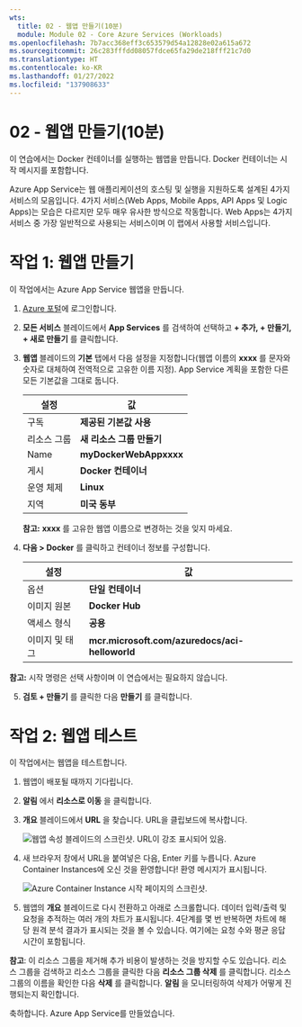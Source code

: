 ```yaml
---
wts:
  title: 02 - 웹앱 만들기(10분)
  module: Module 02 - Core Azure Services (Workloads)
ms.openlocfilehash: 7b7acc368eff3c653579d54a12828e02a615a672
ms.sourcegitcommit: 26c283fffdd08057fdce65fa29de218fff21c7d0
ms.translationtype: HT
ms.contentlocale: ko-KR
ms.lasthandoff: 01/27/2022
ms.locfileid: "137908633"
---
```

# <a name="02---create-a-web-app-10-min"></a>02 - 웹앱 만들기(10분)

이 연습에서는 Docker 컨테이너를 실행하는 웹앱을 만듭니다. Docker 컨테이너는 시작 메시지를 포함합니다. 

Azure App Service는 웹 애플리케이션의 호스팅 및 실행을 지원하도록 설계된 4가지 서비스의 모음입니다. 4가지 서비스(Web Apps, Mobile Apps, API Apps 및 Logic Apps)는 모습은 다르지만 모두 매우 유사한 방식으로 작동합니다. Web Apps는 4가지 서비스 중 가장 일반적으로 사용되는 서비스이며 이 랩에서 사용할 서비스입니다.

# <a name="task-1-create-a-web-app"></a>작업 1: 웹앱 만들기 

이 작업에서는 Azure App Service 웹앱을 만듭니다. 

1. [Azure 포털](http://portal.azure.com/)에 로그인합니다. 

2. **모든 서비스** 블레이드에서 **App Services** 를 검색하여 선택하고 **+ 추가, + 만들기, + 새로 만들기** 를 클릭합니다.

3. **웹앱** 블레이드의 **기본** 탭에서 다음 설정을 지정합니다(웹앱 이름의 **xxxx** 를 문자와 숫자로 대체하여 전역적으로 고유한 이름 지정). App Service 계획을 포함한 다른 모든 기본값을 그대로 둡니다. 

    | 설정 | 값 |
    | -- | -- |
    | 구독 | **제공된 기본값 사용** |
    | 리소스 그룹 | **새 리소스 그룹 만들기**|
    | Name | **myDockerWebAppxxxx** |
    | 게시 | **Docker 컨테이너** |
    | 운영 체제 | **Linux** |
    | 지역 | **미국 동부** |
    
    **참고:** **xxxx** 를 고유한 웹앱 이름으로 변경하는 것을 잊지 마세요.

4. **다음 > Docker** 를 클릭하고 컨테이너 정보를 구성합니다.  

    | 설정 | 값 |
    | -- | -- |
    | 옵션 | **단일 컨테이너** |
    | 이미지 원본 | **Docker Hub** |
    | 액세스 형식 | **공용** |
    | 이미지 및 태그 | **mcr.microsoft.com/azuredocs/aci-helloworld** |
    
 **참고:** 시작 명령은 선택 사항이며 이 연습에서는 필요하지 않습니다.

5. **검토 + 만들기** 를 클릭한 다음 **만들기** 를 클릭합니다. 

# <a name="task-2-test-the-web-app"></a>작업 2: 웹앱 테스트

이 작업에서는 웹앱을 테스트합니다.

1. 웹앱이 배포될 때까지 기다립니다.

2. **알림** 에서 **리소스로 이동** 을 클릭합니다. 

3. **개요** 블레이드에서 **URL** 을 찾습니다. URL을 클립보드에 복사합니다.

    ![웹앱 속성 블레이드의 스크린샷. URL이 강조 표시되어 있음.](../images/0801.png)

4. 새 브라우저 창에서 URL을 붙여넣은 다음, Enter 키를 누릅니다. Azure Container Instances에 오신 것을 환영합니다! 환영 메시지가 표시됩니다.

    ![Azure Container Instance 시작 페이지의 스크린샷.](../images/0802.png)

5. 웹앱의 **개요** 블레이드로 다시 전환하고 아래로 스크롤합니다. 데이터 입력/출력 및 요청을 추적하는 여러 개의 차트가 표시됩니다. 4단계를 몇 번 반복하면 차트에 해당 원격 분석 결과가 표시되는 것을 볼 수 있습니다. 여기에는 요청 수와 평균 응답 시간이 포함됩니다. 

**참고**: 이 리소스 그룹을 제거해 추가 비용이 발생하는 것을 방지할 수도 있습니다. 리소스 그룹을 검색하고 리소스 그룹을 클릭한 다음 **리소스 그룹 삭제** 를 클릭합니다. 리소스 그룹의 이름을 확인한 다음 **삭제** 를 클릭합니다. **알림** 을 모니터링하여 삭제가 어떻게 진행되는지 확인합니다.

축하합니다. Azure App Service를 만들었습니다.
